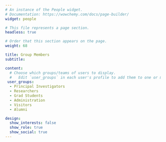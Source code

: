 ```yaml
---
# An instance of the People widget.
# Documentation: https://wowchemy.com/docs/page-builder/
widget: people

# This file represents a page section.
headless: true

# Order that this section appears on the page.
weight: 68

title: Group Members 
subtitle:

content:
  # Choose which groups/teams of users to display.
  #   Edit `user_groups` in each user's profile to add them to one or more of these groups.
 user_groups:
  - Principal Investigators
  - Researchers
  - Grad Students
  - Administration
  - Visitors
  - Alumni

design:
  show_interests: false
  show_role: true
  show_social: true
---
```

